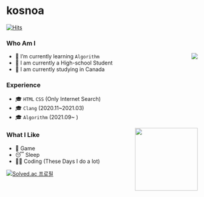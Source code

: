 # kosnoa

[![Hits](https://hits.seeyoufarm.com/api/count/incr/badge.svg?url=https%3A%2F%2Fgithub.com%2Fkosnoa%2Fkosnoa&count_bg=%23D98214&title_bg=%23614027&icon=&icon_color=%23E7E7E7&title=VISIT&edge_flat=false)](https://hits.seeyoufarm.com)

### Who Am I

<img align='right' src="http://mazassumnida.wtf/api/v2/generate_badge?boj=kosnoa">

- 🌱 I’m currently learning `Algorithm`
- 🥇 I am currently a High-school Student
- 🚅 I am currently studying in Canada

### Experience

- 🎓 `HTML` `CSS` (Only Internet Search)
- 🎓 `Clang` (2020.11~2021.03)
- 🎓 `Algorithm` (2021.09~ )


<img align='right' src="https://github-readme-stats.vercel.app/api?username=kosnoa" height="165">

### What I Like

- 🔵 Game
- 😴 Sleep
- 👨‍💻 Coding (These Days I do a lot)


[![Solved.ac
프로필](http://mazassumnida.wtf/api/pastel/generate_badge?boj=kosnoa)](https://solved.ac/profile/kosnoa)
